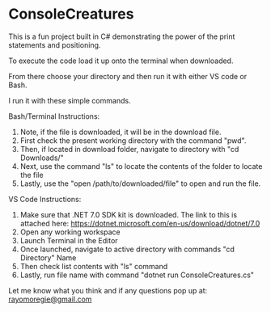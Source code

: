 # ConsoleCreatures
This is a fun project built in C# demonstrating the power of the print statements and positioning.


To execute the code load it up onto the terminal when downloaded.

From there choose your directory and then run it with either VS code or Bash.

I run it with these simple commands.

Bash/Terminal Instructions:
1. Note, if the file is downloaded, it will be in the download file.
2. First check the present working directory with the command "pwd".
3. Then, if located in download folder, navigate to directory with "cd Downloads/"
4.  Next, use the command "ls" to locate the contents of the folder to locate the file
5. Lastly, use the "open /path/to/downloaded/file" to open and run the file.

VS Code Instructions:
1. Make sure that .NET 7.0 SDK kit is downloaded. The link to this is attached here: https://dotnet.microsoft.com/en-us/download/dotnet/7.0
2. Open any working workspace
3. Launch Terminal in the Editor
4. Once launched, navigate to active directory with commands "cd Directory" Name
5. Then check list contents with "ls" command
6. Lastly, run file name with command "dotnet run ConsoleCreatures.cs"


Let me know what you think and if any questions pop up at:
rayomoregie@gmail.com
